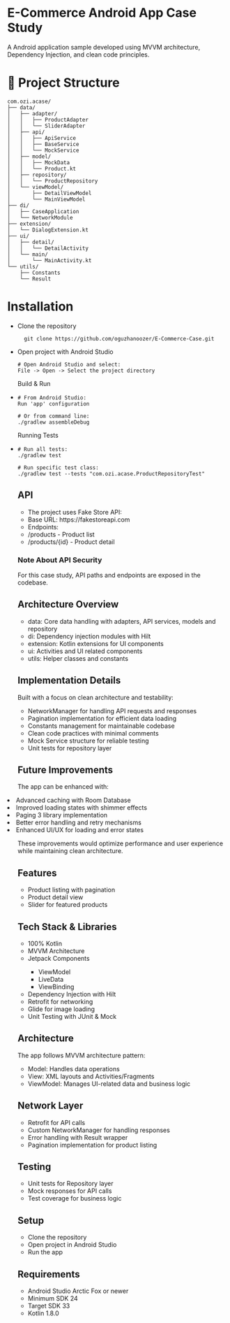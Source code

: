 # E-Commerce Android App Case Study
A Android application sample developed using MVVM architecture, Dependency Injection, and clean code principles.

# 📁 Project Structure
```
com.ozi.acase/
├── data/
│   ├── adapter/
│   │   ├── ProductAdapter
│   │   └── SliderAdapter
│   ├── api/
│   │   ├── ApiService
│   │   ├── BaseService
│   │   └── MockService
│   ├── model/
│   │   ├── MockData
│   │   └── Product.kt
│   ├── repository/
│   │   └── ProductRepository
│   └── viewModel/
│       ├── DetailViewModel
│       └── MainViewModel
├── di/
│   ├── CaseApplication
│   └── NetworkModule
├── extension/
│   └── DialogExtension.kt
├── ui/
│   ├── detail/
│   │   └── DetailActivity
│   └── main/
│       └── MainActivity.kt
└── utils/
    ├── Constants
    └── Result
```

# Installation
<ul>
  <li>
  Clone the repository
  
  ```  
    git clone https://github.com/oguzhanoozer/E-Commerce-Case.git
  ```
  </li>

   <li> 
Open project with Android Studio

```
# Open Android Studio and select:
File -> Open -> Select the project directory

```
Build & Run
<li>

```
# From Android Studio:
Run 'app' configuration

# Or from command line:
./gradlew assembleDebug
```
</li>

Running Tests
<li>

```
# Run all tests:
./gradlew test

# Run specific test class:
./gradlew test --tests "com.ozi.acase.ProductRepositoryTest"
```
</li>

## API
<ul>
<li>The project uses Fake Store API:</li>
<li>Base URL: https://fakestoreapi.com</li>
<li>Endpoints:</li>
<li>/products - Product list</li>
<li>/products/{id} - Product detail</li>
</ul>

### Note About API Security
For this case study, API paths and endpoints are exposed in the codebase.

## Architecture Overview
<ul>
<li>data: Core data handling with adapters, API services, models and repository</li>
<li>di: Dependency injection modules with Hilt</li>
<li>extension: Kotlin extensions for UI components</li>
<li>ui: Activities and UI related components</li>
<li>utils: Helper classes and constants</li>
</ul>

## Implementation Details
Built with a focus on clean architecture and testability:
<ul>
  <li>NetworkManager for handling API requests and responses</li>
 <li>Pagination implementation for efficient data loading</li>
 <li>Constants management for maintainable codebase</li>
 <li>Clean code practices with minimal comments</li>
 <li>Mock Service structure for reliable testing</li>
 <li>Unit tests for repository layer</li>
</ul>

## Future Improvements
The app can be enhanced with:
</ul>
 <li>Advanced caching with Room Database</li>
 <li>Improved loading states with shimmer effects</li>
 <li>Paging 3 library implementation</li>
 <li>Better error handling and retry mechanisms</li>
 <li>Enhanced UI/UX for loading and error states</li>
 <ul>
   
These improvements would optimize performance and user experience while maintaining clean architecture.

## Features
<ul>
  <li>Product listing with pagination</li>
  <li>Product detail view</li>
  <li>Slider for featured products</li>
</ul>

## Tech Stack & Libraries
<ul>
  <li>100% Kotlin</li>
  <li>MVVM Architecture</li>
  <li>Jetpack Components</li>
  <ul>
      <li>ViewModel</li>
      <li>LiveData</li>
      <li>ViewBinding</li>
  </ul>
  <li>Dependency Injection with Hilt</li>
  <li>Retrofit for networking</li>
  <li>Glide for image loading</li>
  <li>Unit Testing with JUnit & Mock</li>
</ul>

## Architecture
The app follows MVVM architecture pattern:
<ul>
  <li>Model: Handles data operations</li>
  <li>View: XML layouts and Activities/Fragments</li>
  <li>ViewModel: Manages UI-related data and business logic</li>
</ul>

## Network Layer
<ul>
  <li>Retrofit for API calls</li>
  <li>Custom NetworkManager for handling responses</li>
  <li>Error handling with Result wrapper</li>
  <li>Pagination implementation for product listing</li>
</ul>

## Testing
<ul>
  <li>Unit tests for Repository layer</li>
  <li>Mock responses for API calls</li>
  <li>Test coverage for business logic</li>
</ul>

## Setup
<ul>
  <li>Clone the repository</li>
  <li>Open project in Android Studio</li>
  <li>Run the app</li>
</ul>


## Requirements
<ul>
  <li>Android Studio Arctic Fox or newer</li>
  <li>Minimum SDK 24</li>
  <li>Target SDK 33</li>
  <li>Kotlin 1.8.0</li>
</ul>


